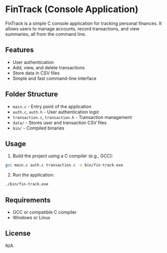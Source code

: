 # FinTrack (Console Application)

FinTrack is a simple C console application for tracking personal finances. It allows users to manage accounts, record transactions, and view summaries, all from the command line.

## Features

- User authentication
- Add, view, and delete transactions
- Store data in CSV files
- Simple and fast command-line interface

## Folder Structure

- `main.c` - Entry point of the application
- `auth.c`, `auth.h` - User authentication logic
- `transaction.c`, `transaction.h` - Transaction management
- `data/` - Stores user and transaction CSV files
- `bin/` - Compiled binaries

## Usage

1. Build the project using a C compiler (e.g., GCC):

```bash
gcc main.c auth.c transaction.c -o bin/fin-track.exe
```

2. Run the application:

```bash
./bin/fin-track.exe
```

## Requirements

- GCC or compatible C compiler
- Windows or Linux

## License

N/A
